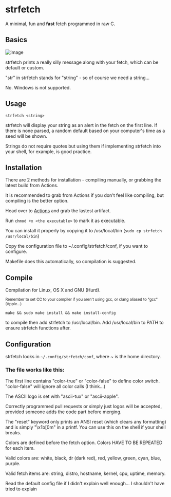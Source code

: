 # strfetch
A minimal, fun and **fast** fetch programmed in raw C.

## Basics
![image](.github/strfetch.png)

strfetch prints a really silly message along with your fetch, which can be default or custom.

"str" in strfetch stands for "string" - so of course we need a string...

No. Windows is not supported.

## Usage
`strfetch <string>`

strfetch will display your string as an alert in the fetch on the first line. If there is none parsed, a random default based on your computer's time as a seed will be shown.

Strings do not require quotes but using them if implementing strfetch into your shell, for example, is good practice. 

## Installation

There are 2 methods for installation - compiling manually, or grabbing the latest build from Actions.

It is recommended to grab from Actions if you don't feel like compiling, but compiling is the better option.

Head over to [Actions](https://github.com/stx3plus1/strfetch/actions/workflows/c-cpp.yml) and grab the lastest artifact.

Run `chmod +x <the executable>` to mark it as executable.

You can install it properly by copying it to /usr/local/bin (`sudo cp strfetch /usr/local/bin`)

Copy the configuration file to ~/.config/strfetch/conf, if you want to configure.

Makefile does this automatically, so compilation is suggested.
 
## Compile
Compilation for Linux, OS X and GNU (Hurd).

<sub>Remember to set CC to your compiler if you aren't using gcc, or clang aliased to "gcc" (Apple...)</sub>

`make && sudo make install && make install-config`

to compile then add strfetch to /usr/local/bin. Add /usr/local/bin to PATH to ensure strfetch functions after.

## Configuration

strfetch looks in `~/.config/strfetch/conf`, where ~ is the home directory.

### The file works like this:

The first line contains "color-true" or "color-false" to define color switch. "color-false" will ignore all color calls (I think...)

The ASCII logo is set with "ascii-tux" or "ascii-apple".

Correctly programmed pull requests or simply just logos will be accepted, provided someone adds the code part before merging.

The "reset" keyword only prints an ANSI reset (which clears any formatting) and is simply "\x1b[0m" in a printf. You can use this on the shell if your shell breaks.

Colors are defined before the fetch option. Colors HAVE TO BE REPEATED for each item.

Valid colors are: white, black, dr (dark red), red, yellow, green, cyan, blue, purple.

Valid fetch items are: string, distro, hostname, kernel, cpu, uptime, memory.

Read the default config file if I didn't explain well enough... I shouldn't have tried to explain
